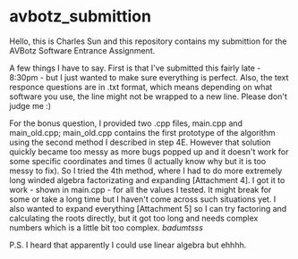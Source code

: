 # avbotz_submittion

Hello, this is Charles Sun and this repository contains my submittion for the AVBotz Software Entrance Assignment.

A few things I have to say. First is that I've submitted this fairly late - 8:30pm - but I just wanted to make sure everything is perfect. Also, the text responce questions are in .txt format, which means depending on what software you use, the line might not be wrapped to a new line. Please don't judge me :)

For the bonus question, I provided two .cpp files, main.cpp and main_old.cpp; main_old.cpp contains the first prototype of the algorithm using the second method I described in step 4E. However that solution quickly became too messy as more bugs popped up and it doesn't work for some specific coordinates and times (I actually know why but it is too messy to fix). So I tried the 4th method, where I had to do more extremely long winded algebra factorizating and expanding [Attachment 4]. I got it to work - shown in main.cpp - for all the values I tested. It might break for some or take a long time but I haven't come across such situations yet. I also wanted to expand everything [Attachment 5] so I can try factoring and calculating the roots directly, but it got too long and needs complex numbers which is a little bit too complex. *badumtsss*

P.S. I heard that apparently I could use linear algebra but ehhhh.

